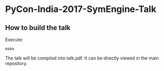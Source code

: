 # PyCon-India-2017-SymEngine-Talk

## How to build the talk

Execute:

    make

The talk will be compiled into talk.pdf. It can be directly viewed in the main repository.
